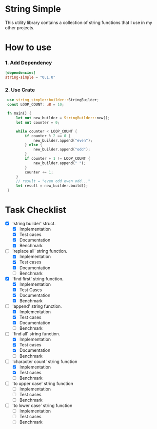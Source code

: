 # String Simple
This utility library contains a collection of string functions that I use in my other projects. 

# How to use

### 1. Add Dependency
```toml
[dependencies]
string-simple = "0.1.0"
```

### 2. Use Crate
```rust
 use string_simple::builder::StringBuilder;
 const LOOP_COUNT: u8 = 10;

 fn main() {
     let mut new_builder = StringBuilder::new();
     let mut counter = 0;

     while counter < LOOP_COUNT {
         if counter % 2 == 0 {
             new_builder.append("even");
         } else {
             new_builder.append("odd");
         }
         if counter + 1 != LOOP_COUNT {
             new_builder.append(" ");
         }
         counter += 1;
     }
     // result = "even odd even odd..."
     let result = new_builder.build();
 }
```

# Task Checklist

 - [x] 'string builder' struct.
   - [x] Implementation
   - [x] Test cases
   - [x] Documentation
   - [x] Benchmark
 - [ ] 'replace all' string function.
   - [x] Implementation
   - [x] Test cases
   - [x] Documentation
   - [ ] Benchmark
 - [x] 'find first' string function.
   - [x] Implementation 
   - [x] Test Cases
   - [x] Documentation
   - [x] Benchmark
 - [ ] 'append' string function.
   - [x] Implementation
   - [x] Test cases
   - [x] Documentation
   - [ ] Benchmark
 - [ ] 'find all' string function.
   - [x] Implementation
   - [x] Test cases
   - [x] Documentation
   - [ ] Benchmark
 - [ ] 'character count' string function
   - [x] Implementation
   - [x] Test cases
   - [ ] Benchmark
 - [ ] 'to upper case' string function
   - [ ] Implementation
   - [ ] Test cases
   - [ ] Benchmark
 - [ ] 'to lower case' string function
   - [ ] Implementation
   - [ ] Test cases
   - [ ] Benchmark